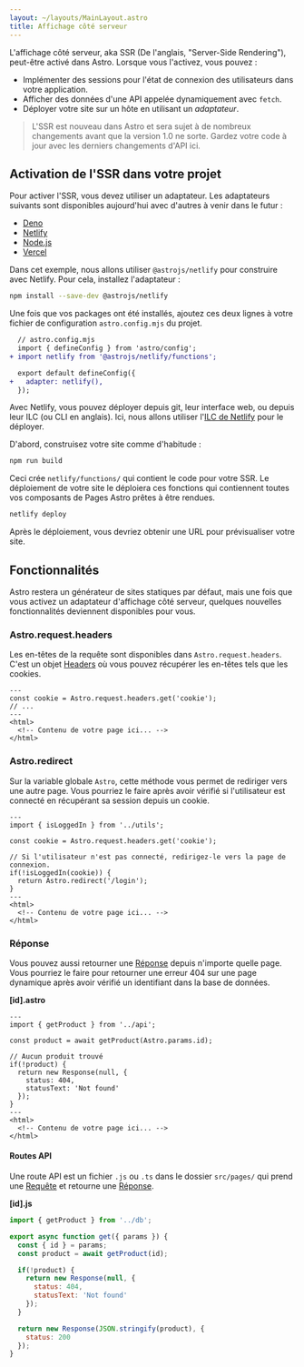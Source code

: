 ```yaml
---
layout: ~/layouts/MainLayout.astro
title: Affichage côté serveur
---
```


L'affichage côté serveur, aka SSR (De l'anglais, "Server-Side Rendering"), peut-être activé dans Astro. Lorsque vous l'activez, vous pouvez :

- Implémenter des sessions pour l'état de connexion des utilisateurs dans votre application.
- Afficher des données d'une API appelée dynamiquement avec `fetch`.
- Déployer votre site sur un hôte en utilisant un *adaptateur*.

> L'SSR est nouveau dans Astro et sera sujet à de nombreux changements avant que la version 1.0 ne sorte. Gardez votre code à jour avec les derniers changements d'API ici.

## Activation de l'SSR dans votre projet

Pour activer l'SSR, vous devez utiliser un adaptateur. Les adaptateurs suivants sont disponibles aujourd'hui avec d'autres à venir dans le futur :

- [Deno](https://github.com/withastro/astro/tree/main/packages/integrations/deno)
- [Netlify](https://github.com/withastro/astro/tree/main/packages/integrations/netlify)
- [Node.js](https://github.com/withastro/astro/tree/main/packages/integrations/node)
- [Vercel](https://github.com/withastro/astro/tree/main/packages/integrations/vercel)

Dans cet exemple, nous allons utiliser `@astrojs/netlify` pour construire avec Netlify. Pour cela, installez l'adaptateur :

```bash
npm install --save-dev @astrojs/netlify
```

Une fois que vos packages ont été installés, ajoutez ces deux lignes à votre fichier de configuration `astro.config.mjs` du projet.

```diff
  // astro.config.mjs
  import { defineConfig } from 'astro/config';
+ import netlify from '@astrojs/netlify/functions';

  export default defineConfig({
+   adapter: netlify(),
  });
```

Avec Netlify, vous pouvez déployer depuis git, leur interface web, ou depuis leur ILC (ou CLI en anglais). Ici, nous allons utiliser l'[ILC de Netlify](https://docs.netlify.com/cli/get-started/) pour le déployer.

D'abord, construisez votre site comme d'habitude :

```bash
npm run build
```

Ceci crée `netlify/functions/` qui contient le code pour votre SSR. Le déploiement de votre site le déploiera ces fonctions qui contiennent toutes vos composants de Pages Astro prêtes à être rendues.

```bash
netlify deploy
```

Après le déploiement, vous devriez obtenir une URL pour prévisualiser votre site.

## Fonctionnalités

Astro restera un générateur de sites statiques par défaut, mais une fois que vous activez un adaptateur d'affichage côté serveur, quelques nouvelles fonctionnalités deviennent disponibles pour vous.

### Astro.request.headers

Les en-têtes de la requête sont disponibles dans `Astro.request.headers`. C'est un objet [Headers](https://developer.mozilla.org/fr/docs/Web/API/Headers) où vous pouvez récupérer les en-têtes tels que les cookies.

```astro
---
const cookie = Astro.request.headers.get('cookie');
// ...
---
<html>
  <!-- Contenu de votre page ici... -->
</html>
```

### Astro.redirect

Sur la variable globale `Astro`, cette méthode vous permet de rediriger vers une autre page. Vous pourriez le faire après avoir vérifié si l'utilisateur est connecté en récupérant sa session depuis un cookie.

```astro
---
import { isLoggedIn } from '../utils';

const cookie = Astro.request.headers.get('cookie');

// Si l'utilisateur n'est pas connecté, redirigez-le vers la page de connexion.
if(!isLoggedIn(cookie)) {
  return Astro.redirect('/login');
}
---
<html>
  <!-- Contenu de votre page ici... -->
</html>
```

### Réponse

Vous pouvez aussi retourner une [Réponse](https://developer.mozilla.org/fr/docs/Web/API/Response) depuis n'importe quelle page. Vous pourriez le faire pour retourner une erreur 404 sur une page dynamique après avoir vérifié un identifiant dans la base de données.

__[id].astro__

```astro
---
import { getProduct } from '../api';

const product = await getProduct(Astro.params.id);

// Aucun produit trouvé
if(!product) {
  return new Response(null, {
    status: 404,
    statusText: 'Not found'
  });
}
---
<html>
  <!-- Contenu de votre page ici... -->
</html>
```

#### Routes API

Une route API est un fichier `.js` ou `.ts` dans le dossier `src/pages/` qui prend une [Requête](https://developer.mozilla.org/fr/docs/Web/API/Request) et retourne une [Réponse](https://developer.mozilla.org/fr/docs/Web/API/Response).

__[id].js__
```js
import { getProduct } from '../db';

export async function get({ params }) {
  const { id } = params;
  const product = await getProduct(id);

  if(!product) {
    return new Response(null, {
      status: 404,
      statusText: 'Not found'
    });
  }

  return new Response(JSON.stringify(product), {
    status: 200
  });
}
```
